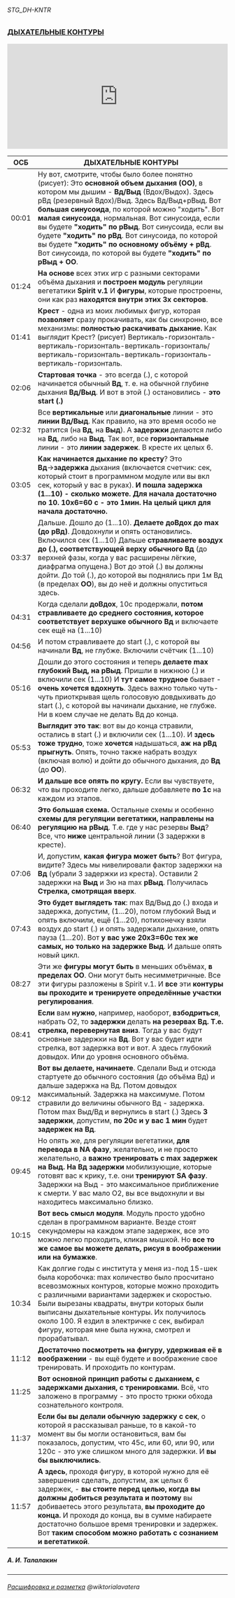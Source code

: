 ###### STG_DH-KNTR
### [ДЫХАТЕЛЬНЫЕ КОНТУРЫ](https://youtu.be/yICDwAOCaR4) 

<iframe width="100%" height="240" src="https://www.youtube.com/embed/yICDwAOCaR4" title="YouTube video player" frameborder="0" allow="accelerometer; autoplay; clipboard-write; encrypted-media; gyroscope; picture-in-picture" allowfullscreen></iframe>

| ОСБ | ДЫХАТЕЛЬНЫЕ КОНТУРЫ |
|-|-|
00:01|Ну вот, смотрите, чтобы было более понятно (рисует): Это **основной объем дыхания (ОО)**, в котором мы дышим - **Вд/Выд** (Вдох/Выдох). Здесь рВд (резервный Вдох)/Выд. Здесь Вд/Выд+рВыд. Вот **большая синусоида**, по которой можно "ходить". Вот **малая синусоида**, нормальная. Вот синусоида, если вы будете **"ходить" по рВыд**. Вот синусоида, если вы будете **"ходить" по рВд**. Вот синусоида, по которой вы будете **"ходить" по основному объёму + рВд**. Вот синусоида, по которой вы будете **"ходить" по рВыд + ОО**. 
01:24|**На основе** всех этих игр с разными секторами объёма дыхания и **построен модуль** регуляции вегетатики **Spirit v.1** И **фигуры**, которые простроены, они как раз **находятся внутри этих 3х секторов**.
01:41| **Крест** - одна из моих любимых фигур, которая **позволяет** сразу прокачивать, как бы синхронно, все механизмы: **полностью раскачивать дыхание.** Как выглядит Крест? (рисует) Вертикаль-горизонталь-вертикаль-горизонталь-вертикаль-горизонталь/вертикаль-горизонталь-вертикаль-горизонталь-вертикаль-горизонталь.
02:06|**Стартовая точка** - это всегда (.), с которой начинается обычный **Вд**, т. е. на обычной глубине дыхания **Вд/Выд**. И вот в этой (.) остановились - **это start (.)** 
02:32|Все **вертикальные** или **диагональные** линии - это **линии Вд/Выд**. Как правило, на это время особо не тратится (на **Вд**, на **Выд**). А **задержки** делаются либо на **Вд**, либо на **Выд**. Так вот, все **горизонтальные** линии - это **линии задержек**. В кресте их целых 6. 
03:05|**Как начинается дыхание по кресту**? Это **Вд**→**задержка** дыхания (включается счетчик: сек, который стоит в программном модуле или вы вкл сек, который у вас в руках). **И пошла задержка (1...10) - сколько можете. Для начала достаточно по 10. 10х6=60 с - это 1мин. На целый цикл для начала достаточно.**
03:37|Дальше. Дошло до (1...10). **Делаете доВдох до max (до рВд)**. Довдохнули и опять остановились. Включился сек (1...10) Дальше **стравливаете воздух до (.), соответствующей верху обычного Вд** (до верхней фазы, когда у вас расширены лёгкие, диафрагма опущена.) Вот до этой (.) вы должны дойти. До той (.), до которой вы поднялись при 1м Вд (в пределах **ОО**), вы до неё и должны опуститься здесь. 
04:31|Когда сделали **доВдох**, 10с продержали, **потом стравливаете до среднего состояния, которое соответствует верхушке обычного Вд** и включаете сек ещё на (1...10) 
04:56|И потом стравливаете до start (.), с которой вы начинали **Вд**, не глубже. Включили счётчик (1...10)
05:16|Дошли до этого состояния и теперь **делаете max глубокий Выд, на рВыд**. Пришли в нижнюю (.) и включили сек (1...10) И **тут самое трудное** бывает - **очень хочется вдохнуть**. Здесь важно только чуть-чуть приоткрывая щель голосовую довдыхивать до start (.), с которой вы начинали дыхание, не глубже. Ни в коем случае не делать Вд до конца. 
05:53|**Выглядит это так**: вот вы до конца стравили, остались в start (.) и включили сек (1...10). И **здесь тоже трудно**, тоже **хочется** надышаться, **аж на рВд прыгнуть**. Опять, точно также набрать воздух  (включая волю) и дойти до обычного дыхания, до **Вд** (до **ОО**). 
06:32|**И дальше все опять по кругу.** Если вы чувствуете, что вы проходите легко, дальше добавляете **по 1с** на каждом из этапов. 
06:40|**Это большая схема.** Остальные схемы и особенно **схемы для регуляции вегетатики, направлены на регуляцию на рВыд**. Т.е. где у нас резервы **Выд**? Все, что **ниже** центральной линии (3 задержки в кресте). 
07:06|И, допустим, **какая фигура может быть**? Вот фигура, видите? Здесь мы нивелировали фактор задержки на **Вд** (убрали 3 задержки из креста). Оставили 2 задержки на **Выд** и 3ю на max **рВыд**. Получилась **Стрелка, смотрящая вверх**. 
07:43|**Это будет выглядеть так**: max Вд/Выд до (.) входа и задержка, допустим, (1...20), потом глубокий Выд и опять включили, ещё (1...20), потихонечку взяли воздух до start (.) и опять задержали дыхание, опять пауза (1...20). Вот **у вас уже 20х3=60с тех же самых, но только на задержке Выд**. И дальше опять новый цикл. 
08:27|Эти же **фигуры могут быть** в меньших объёмах, **в пределах ОО**. Они могут быть несимметричные. Все эти фигуры разложены в Spirit v.1. И **все** эти **контуры вы проходите и тренируете определённые участки регулирования**. 
08:41|**Если** вам **нужно**, например, наоборот, **взбодриться**, набрать О2, то **задержки** делать **на резервах Вд. Т.е. стрелка, перевернутая вниз**. Тогда у вас будут основные задержки на **Вд**. Вот у вас будет идти стрелка, вот задержка вот и вот. А здесь глубокий довыдох. Или до уровня основного объёма.
09:12|**Вот вы делаете, начинаете**. Сделали Выд и отсюда стартуете до обычного состояния (до объёма Вд) и дальше задержка на Вд. Потом довыдох максимальный. Задержка на максимуме. Потом стравили до величины обычного Вд - задержка. Потом max Выд/Вд и вернулись в start (.) Здесь **3 задержки**, допустим, **по 20с и у вас 1 мин** будет **задержек на Вд**. 
09:45|Но опять же, для регуляции вегетатики, **для перевода в NA фазу**, желательно, и не просто желательно, а **важно тренировать с max задержек на Выд. На Вд задержки** мобилизующие, которые готовят вас к крику, т.е. они **тренируют SA фазу**. Задержки на Выд - это максимальное приближение к смерти. У вас мало О2, вы все выдохнули и вы находитесь максимально близко. 
10:15|**Вот весь смысл модуля**. Модуль просто удобно сделан в программном варианте. Везде стоят секундомеры на каждом этапе задержек, все это можно легко проходить, кликая мышкой. Но **все то же самое вы можете делать, рисуя в воображении или на бумажке**. 
10:34|Как долгие годы с института у меня из-под 15-шек была коробочка: max количество было просчитано всевозможных контуров, которые можно проходить с различными вариантами задержек и скоростью. Были вырезаны квадраты, внутри которых были выписаны дыхательные контуры. Их получилось около 100. Я ездил в электричке с сек, выбирал фигуру, которая мне была нужна, смотрел и прорабатывал.
11:12| **Достаточно посмотреть на фигуру, удерживая её в воображении** - вы ещё будете и воображение свое тренировать. И проходить по контурам. 
11:25|**Вот основной принцип работы с дыханием, с задержками дыхания, с тренировками.** Всё, что заложено в программу - это просто трюки обхода сознательного контроля.
11:37|**Если бы вы делали обычную задержку с сек**, о которой я рассказывал раньше, то в какой-то момент вы бы могли остановиться, вам бы показалось, допустим, что 45с, или 60, или 90, или 120с - это уже слишком много для задержки. И **вы бы выключились**. 
11:57|**А здесь**, проходя фигуру, в которой нужно для её завершения сделать, допустим, аж целых 6 задержек, - **вы стоите перед целью, когда вы должны добиться результата и поэтому** вы добиваетесь этого результата, **вы проходите до конца.** И проходя до конца, вы в сумме набираете достаточно большое время тренировки и задержек. Вот **таким способом можно работать с сознанием и вегетатикой**.

##### А. И. Талалакин

***
###### [Расшифровка и разметка]() @wiktorialavatera